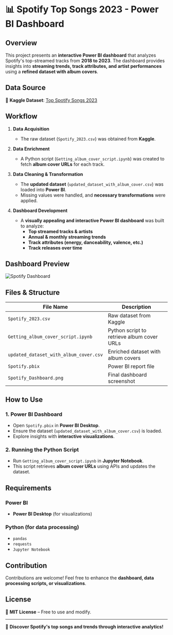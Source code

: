 # 📊 Spotify Top Songs 2023 - Power BI Dashboard  

## Overview  
This project presents an **interactive Power BI dashboard** that analyzes Spotify's top-streamed tracks from **2018 to 2023**. The dashboard provides insights into **streaming trends, track attributes, and artist performances** using a **refined dataset with album covers**.  

## Data Source  
📌 **Kaggle Dataset**: [Top Spotify Songs 2023](https://www.kaggle.com/datasets/nelgiriyewithana/top-spotify-songs-2023?resource=download)  

## Workflow  

1. **Data Acquisition**  
   - The raw dataset (`Spotify_2023.csv`) was obtained from **Kaggle**.  

2. **Data Enrichment**  
   - A Python script (`Getting_album_cover_script.ipynb`) was created to fetch **album cover URLs** for each track.  

3. **Data Cleaning & Transformation**  
   - The **updated dataset** (`updated_dataset_with_album_cover.csv`) was loaded into **Power BI**.  
   - Missing values were handled, and **necessary transformations** were applied.  

4. **Dashboard Development**  
   - A **visually appealing and interactive Power BI dashboard** was built to analyze:  
     - **Top streamed tracks & artists**  
     - **Annual & monthly streaming trends**  
     - **Track attributes (energy, danceability, valence, etc.)**  
     - **Track releases over time**  

## Dashboard Preview  
![Spotify Dashboard](Spotify_Dashboard.png)  

## Files & Structure  

| File Name | Description |
|-----------|------------|
| `Spotify_2023.csv` | Raw dataset from Kaggle |
| `Getting_album_cover_script.ipynb` | Python script to retrieve album cover URLs |
| `updated_dataset_with_album_cover.csv` | Enriched dataset with album covers |
| `Spotify.pbix` | Power BI report file |
| `Spotify_Dashboard.png` | Final dashboard screenshot |

## How to Use  

### **1. Power BI Dashboard**  
- Open `Spotify.pbix` in **Power BI Desktop**.  
- Ensure the dataset (`updated_dataset_with_album_cover.csv`) is loaded.  
- Explore insights with **interactive visualizations**.  

### **2. Running the Python Script**  
- Run `Getting_album_cover_script.ipynb` in **Jupyter Notebook**.  
- This script retrieves **album cover URLs** using APIs and updates the dataset.  

## Requirements  

### **Power BI**  
- **Power BI Desktop** (for visualizations)  

### **Python (for data processing)**  
- `pandas`
- `requests`
- `Jupyter Notebook`  

## Contribution  
Contributions are welcome! Feel free to enhance the **dashboard, data processing scripts, or visualizations**.  

## License  
📜 **MIT License** – Free to use and modify.  

---

🚀 **Discover Spotify's top songs and trends through interactive analytics!**  
